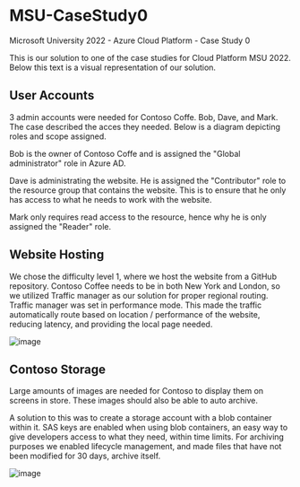 # MSU-CaseStudy0
Microsoft University 2022 - Azure Cloud Platform - Case Study 0

This is our solution to one of the case studies for Cloud Platform MSU 2022. Below this text is a visual representation of our solution. 

## User Accounts
3 admin accounts were needed for Contoso Coffe. Bob, Dave, and Mark. The case described the acces they needed. Below is a diagram depicting roles and scope assigned. 

Bob is the owner of Contoso Coffe and is assigned the "Global administrator" role in Azure AD. 

Dave is administrating the website. He is assigned the "Contributor" role to the resource group that contains the website. This is to ensure that he only has access to what he needs to work with the website. 

Mark only requires read access to the resource, hence why he is only assigned the "Reader" role. 

## Website Hosting
We chose the difficulty level 1, where we host the website from a GitHub repository. Contoso Coffee needs to be in both New York and London, so we utilized Traffic manager as our solution for proper regional routing. Traffic manager was set in performance mode. This made the traffic automatically route based on location / performance of the website, reducing latency, and providing the local page needed. 

![image](https://user-images.githubusercontent.com/105489708/190180360-df9dcee8-3ad7-430e-aad0-43256a9a3621.png)



## Contoso Storage 

Large amounts of images are needed for Contoso to display them on screens in store. These images should also be able to auto archive. 

A solution to this was to create a storage account with a blob container within it. 
SAS keys are enabled when using blob containers, an easy way to give developers access to what they need, within time limits. 
For archiving purposes we enabled lifecycle management, and made files that have not been modified for 30 days, archive itself. 

![image](https://user-images.githubusercontent.com/105489708/190183732-cb93f8f6-0556-4158-b902-09fc7479b90f.png)
